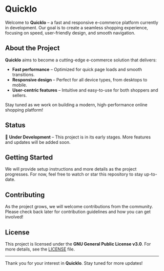# Quicklo

Welcome to **Quicklo** – a fast and responsive e-commerce platform currently in development. Our goal is to create a seamless shopping experience, focusing on speed, user-friendly design, and smooth navigation.

## About the Project

**Quicklo** aims to become a cutting-edge e-commerce solution that delivers:

- **Fast performance** – Optimized for quick page loads and smooth transitions.
- **Responsive design** – Perfect for all device types, from desktops to mobile.
- **User-centric features** – Intuitive and easy-to-use for both shoppers and sellers.

Stay tuned as we work on building a modern, high-performance online shopping platform!

## Status

🚧 **Under Development** – This project is in its early stages. More features and updates will be added soon.

## Getting Started

We will provide setup instructions and more details as the project progresses. For now, feel free to watch or star this repository to stay up-to-date.

## Contributing

As the project grows, we will welcome contributions from the community. Please check back later for contribution guidelines and how you can get involved!

## License

This project is licensed under the **GNU General Public License v3.0**. For more details, see the [LICENSE](LICENSE) file.

---

Thank you for your interest in **Quicklo**. Stay tuned for more updates!
